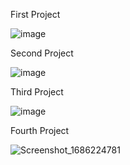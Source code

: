 First Project

![image](https://github.com/GeunH/Flutter-using-dart/assets/114638557/3f702144-f145-40a2-a361-62ac87819a4f)

Second Project

![image](https://github.com/GeunH/Flutter-using-dart/assets/114638557/07ac6749-3904-49fa-b082-3696d9999538)

Third Project

![image](https://github.com/GeunH/Flutter-using-dart/assets/114638557/76b6d013-5209-43e5-89ee-4bf514826a18)

Fourth Project

![Screenshot_1686224781](https://github.com/GeunH/Flutter-using-dart/assets/114638557/b4d86adc-97bc-4700-9c7d-c55222ed3b54)
